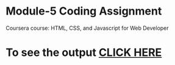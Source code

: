 
# Module-5 Coding Assignment

Coursera course: HTML, CSS, and Javascript for Web Developer

# To see the output [CLICK HERE](https://shobhit0311.github.io/module5/?username=Shobhit0311&repo=module5)
